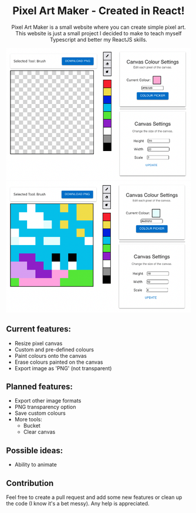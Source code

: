 <div align="center">
    <h1 align = "center">Pixel Art Maker - Created in React!</h1>
</div>
<p align="center">
    Pixel Art Maker is a small website where you can create simple pixel art. This website is just a small project I decided to make to teach myself Typescript and better my ReactJS skills.
</p>
 
![Blank canvas](./src/assets/readme/blank-canvas-example.png)
![Snail drawn on canvas](./src/assets/readme/snail-example.png)
    
## Current features:
- Resize pixel canvas
- Custom and pre-defined colours
- Paint colours onto the canvas
- Erase colours painted on the canvas
- Export image as 'PNG' (not transparent)

## Planned features:
- Export other image formats
- PNG transparency option
- Save custom colours
- More tools:
  - Bucket
  - Clear canvas

## Possible ideas:
- Ability to animate

## Contribution
Feel free to create a pull request and add some new features or clean up the code (I know it's a bet messy). Any help is appreciated.
